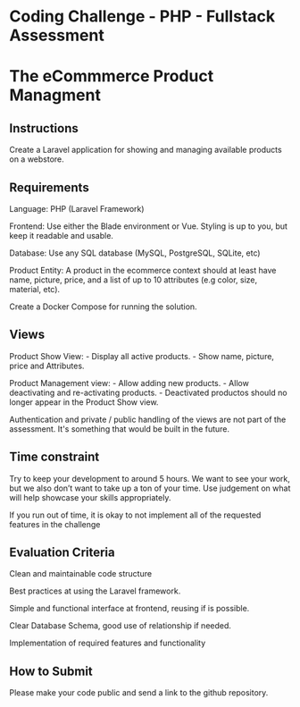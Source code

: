 # Coding Challenge - PHP - Fullstack Assessment

# The eCommmerce Product Managment

## Instructions

Create a Laravel application for showing and managing available products on a webstore. 

## Requirements

Language: PHP (Laravel Framework) 

Frontend: Use either the Blade environment or Vue. Styling is up to you, but keep it readable and usable. 

Database: Use any SQL database (MySQL, PostgreSQL, SQLite, etc)

Product Entity: A product in the ecommerce context should at least have name, picture, price, and a list of up to 10 attributes (e.g color, size, material, etc). 

Create a Docker Compose for running the solution.

## Views 

Product Show View:
	- Display all active products.
	- Show name, picture, price and Attributes.
	
Product Management view:
	- Allow adding new products. 
	- Allow deactivating and re-activating products. 
	- Deactivated productos should no longer appear in the Product Show view. 
	
Authentication and private / public handling of the views are not part of the assessment. It's something that would be built in the future. 
	
## Time constraint

Try to keep your development to around 5 hours.  We want to see your work, but we also don’t want to take up a ton of your time.  Use judgement on what will help showcase your skills appropriately. 

If you run out of time, it is okay to not implement all of the requested features in the challenge

## Evaluation Criteria 

Clean and maintainable code structure

Best practices at using the Laravel framework. 

Simple and functional interface at frontend, reusing if is possible. 

Clear Database Schema, good use of relationship if needed. 

Implementation of required features and functionality

## How to Submit

Please make your code public and send a link to the github repository.